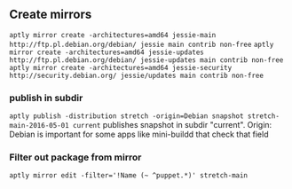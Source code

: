 ## Create mirrors

`aptly mirror create -architectures=amd64 jessie-main http://ftp.pl.debian.org/debian/ jessie main contrib non-free`
`aptly mirror create -architectures=amd64 jessie-updates http://ftp.pl.debian.org/debian/ jessie-updates main contrib non-free`
`aptly mirror create -architectures=amd64 jessie-security http://security.debian.org/ jessie/updates main contrib non-free`


### publish in subdir

`aptly publish -distribution stretch -origin=Debian snapshot stretch-main-2016-05-01 current` publishes snapshot in subdir "current". Origin: Debian is important for some apps like mini-buildd that check that field


### Filter out package from mirror

`aptly mirror edit -filter='!Name (~ ^puppet.*)' stretch-main`
